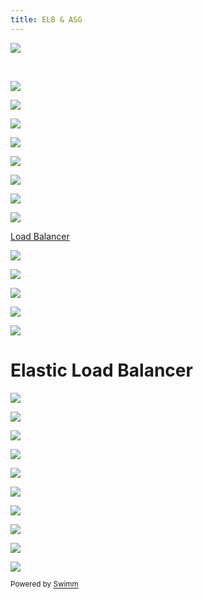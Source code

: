 ```yaml
---
title: ELB & ASG
---
```

![](https://firebasestorage.googleapis.com/v0/b/swimmio.appspot.com/o/repositories%2FZ2l0aHViJTNBJTNBYXdzLWRldmVsb3Blci1pcSUzQSUzQWZhcm9vcXRleHQ%3D%2Fed756472-3cf7-40ed-8b32-7687c20d56e3.png?alt=media&token=37cde05c-8ce1-4bf4-b383-35eb13a4b008)

&nbsp;

![](https://firebasestorage.googleapis.com/v0/b/swimmio.appspot.com/o/repositories%2FZ2l0aHViJTNBJTNBYXdzLWRldmVsb3Blci1pcSUzQSUzQWZhcm9vcXRleHQ%3D%2F83c8dda8-7f69-4f3d-9fe8-64b6d56dc3e7.png?alt=media&token=4282eb3f-b603-428a-9720-a70403e1e9a3)

![](https://firebasestorage.googleapis.com/v0/b/swimmio.appspot.com/o/repositories%2FZ2l0aHViJTNBJTNBYXdzLWRldmVsb3Blci1pcSUzQSUzQWZhcm9vcXRleHQ%3D%2Fdf050aa1-e55b-4b05-932e-cf731d3903a6.png?alt=media&token=3d16b61c-f9cb-4bb8-8af6-1a438273c054)

![](https://firebasestorage.googleapis.com/v0/b/swimmio.appspot.com/o/repositories%2FZ2l0aHViJTNBJTNBYXdzLWRldmVsb3Blci1pcSUzQSUzQWZhcm9vcXRleHQ%3D%2F79608c29-1b1a-42fa-90cf-7ed7efde6640.png?alt=media&token=443251ad-fbff-4eb8-82e2-021b4bb09048)

![](https://firebasestorage.googleapis.com/v0/b/swimmio.appspot.com/o/repositories%2FZ2l0aHViJTNBJTNBYXdzLWRldmVsb3Blci1pcSUzQSUzQWZhcm9vcXRleHQ%3D%2Fefe52f43-528a-4d88-843a-f3d75e351540.png?alt=media&token=84e0be92-e19c-4ae2-bc36-5cbda90e3a76)

![](https://firebasestorage.googleapis.com/v0/b/swimmio.appspot.com/o/repositories%2FZ2l0aHViJTNBJTNBYXdzLWRldmVsb3Blci1pcSUzQSUzQWZhcm9vcXRleHQ%3D%2Fa5116d00-cf5a-428f-894e-9818db86a6b9.png?alt=media&token=7727dc48-daa5-4a9b-b8f9-38cc7de0f6ab)

![](https://firebasestorage.googleapis.com/v0/b/swimmio.appspot.com/o/repositories%2FZ2l0aHViJTNBJTNBYXdzLWRldmVsb3Blci1pcSUzQSUzQWZhcm9vcXRleHQ%3D%2Ff901146b-4fc8-4e94-96ec-eee8b8a3aef4.png?alt=media&token=1ceeb0a9-af1c-4c7e-b759-e9140bbed5db)

![](https://firebasestorage.googleapis.com/v0/b/swimmio.appspot.com/o/repositories%2FZ2l0aHViJTNBJTNBYXdzLWRldmVsb3Blci1pcSUzQSUzQWZhcm9vcXRleHQ%3D%2F9f2d1412-ceb4-4832-9728-d6bbf6ebfa46.png?alt=media&token=c680bb21-e964-4c58-88ce-9c55423c4ba2)

![](https://firebasestorage.googleapis.com/v0/b/swimmio.appspot.com/o/repositories%2FZ2l0aHViJTNBJTNBYXdzLWRldmVsb3Blci1pcSUzQSUzQWZhcm9vcXRleHQ%3D%2F39dbb903-2f3b-4e90-9f6b-e3afcb07469c.png?alt=media&token=d3f9aead-9334-46f9-971a-14aef5236ba0)

[Load Balancer](https://www.udemy.com/course/aws-certified-developer-associate-dva-c01/learn/lecture/35136530#overview)

![](https://firebasestorage.googleapis.com/v0/b/swimmio.appspot.com/o/repositories%2FZ2l0aHViJTNBJTNBYXdzLWRldmVsb3Blci1pcSUzQSUzQWZhcm9vcXRleHQ%3D%2Fbbcbf36a-f7a7-4483-beab-277553eb5df2.png?alt=media&token=074102db-4c75-4bc9-ab18-56d295649f37)

![](https://firebasestorage.googleapis.com/v0/b/swimmio.appspot.com/o/repositories%2FZ2l0aHViJTNBJTNBYXdzLWRldmVsb3Blci1pcSUzQSUzQWZhcm9vcXRleHQ%3D%2Fb8779e9f-a5e6-4bd1-982d-81bc09d67c84.png?alt=media&token=4c5cd5b9-1f59-4d69-ab93-3d4bce857cf7)

![](https://firebasestorage.googleapis.com/v0/b/swimmio.appspot.com/o/repositories%2FZ2l0aHViJTNBJTNBYXdzLWRldmVsb3Blci1pcSUzQSUzQWZhcm9vcXRleHQ%3D%2Fdd67a14e-fd04-420f-aa95-a977598bf4f2.png?alt=media&token=ecfb8ff4-ca91-496e-8642-c2e11e92b3f8)

![](https://firebasestorage.googleapis.com/v0/b/swimmio.appspot.com/o/repositories%2FZ2l0aHViJTNBJTNBYXdzLWRldmVsb3Blci1pcSUzQSUzQWZhcm9vcXRleHQ%3D%2F7959712a-f7b6-4930-912c-a0002304015b.png?alt=media&token=24bf62ad-7dd9-4595-8c79-468580b1ffe8)

![](https://firebasestorage.googleapis.com/v0/b/swimmio.appspot.com/o/repositories%2FZ2l0aHViJTNBJTNBYXdzLWRldmVsb3Blci1pcSUzQSUzQWZhcm9vcXRleHQ%3D%2F83892c58-8aee-4caa-a3df-1c4b2187555f.png?alt=media&token=263867a4-96e9-4480-bf15-8b168708fded)

# Elastic Load Balancer

![](https://firebasestorage.googleapis.com/v0/b/swimmio.appspot.com/o/repositories%2FZ2l0aHViJTNBJTNBYXdzLWRldmVsb3Blci1pcSUzQSUzQWZhcm9vcXRleHQ%3D%2F328e5cf2-3e08-48e8-8be6-ac7a35427e57.png?alt=media&token=f2229767-3ec3-43ca-b648-ebb68a80aa4c)

![](https://firebasestorage.googleapis.com/v0/b/swimmio.appspot.com/o/repositories%2FZ2l0aHViJTNBJTNBYXdzLWRldmVsb3Blci1pcSUzQSUzQWZhcm9vcXRleHQ%3D%2F01a7cd15-dc3e-4794-a9a4-84097e77c319.png?alt=media&token=aa7d14d6-2d2d-44fb-bb04-86861cfcaf1d)

![](https://firebasestorage.googleapis.com/v0/b/swimmio.appspot.com/o/repositories%2FZ2l0aHViJTNBJTNBYXdzLWRldmVsb3Blci1pcSUzQSUzQWZhcm9vcXRleHQ%3D%2F4efcf95c-5cb8-4d9e-ab0f-b04b585cec14.png?alt=media&token=e35697ae-a2b9-4cd6-b978-f1fd491eca0a)

![](https://firebasestorage.googleapis.com/v0/b/swimmio.appspot.com/o/repositories%2FZ2l0aHViJTNBJTNBYXdzLWRldmVsb3Blci1pcSUzQSUzQWZhcm9vcXRleHQ%3D%2Fd5d2f4a6-9ddb-45fc-bacc-0e81d569f468.png?alt=media&token=69d4dad2-c807-428e-b1c1-ee20b0a76d0e)

![](https://firebasestorage.googleapis.com/v0/b/swimmio.appspot.com/o/repositories%2FZ2l0aHViJTNBJTNBYXdzLWRldmVsb3Blci1pcSUzQSUzQWZhcm9vcXRleHQ%3D%2F9adf8b07-c84d-455b-87c8-bace92df6762.png?alt=media&token=94d705cd-5064-4074-9faf-1e1390459943)

![](https://firebasestorage.googleapis.com/v0/b/swimmio.appspot.com/o/repositories%2FZ2l0aHViJTNBJTNBYXdzLWRldmVsb3Blci1pcSUzQSUzQWZhcm9vcXRleHQ%3D%2Fdf56f99e-780d-488a-a090-bfe7d4c782f2.png?alt=media&token=812140c4-105e-4537-8c4e-764962a098d4)

![](https://firebasestorage.googleapis.com/v0/b/swimmio.appspot.com/o/repositories%2FZ2l0aHViJTNBJTNBYXdzLWRldmVsb3Blci1pcSUzQSUzQWZhcm9vcXRleHQ%3D%2F78c00fce-d63b-4714-aac5-d918e65bd19e.png?alt=media&token=748edcce-a12e-408d-bd99-c9d28a863fad)

![](https://firebasestorage.googleapis.com/v0/b/swimmio.appspot.com/o/repositories%2FZ2l0aHViJTNBJTNBYXdzLWRldmVsb3Blci1pcSUzQSUzQWZhcm9vcXRleHQ%3D%2Fc2d9b05f-e8f2-46ad-b8a5-7c0ff8227056.png?alt=media&token=a10242ec-2cf7-497f-b80e-089254f179e8)

![](https://firebasestorage.googleapis.com/v0/b/swimmio.appspot.com/o/repositories%2FZ2l0aHViJTNBJTNBYXdzLWRldmVsb3Blci1pcSUzQSUzQWZhcm9vcXRleHQ%3D%2F27b6ae82-c52f-4150-aafb-54b023482568.png?alt=media&token=39203aa9-8e33-409c-bf06-97873f80b2ee)

![](https://firebasestorage.googleapis.com/v0/b/swimmio.appspot.com/o/repositories%2FZ2l0aHViJTNBJTNBYXdzLWRldmVsb3Blci1pcSUzQSUzQWZhcm9vcXRleHQ%3D%2Ffd1750c3-6538-4809-b077-13c848c71242.png?alt=media&token=a806e985-133c-49c3-90e6-71e3951097b8)

<SwmMeta version="3.0.0" repo-id="Z2l0aHViJTNBJTNBYXdzLWRldmVsb3Blci1pcSUzQSUzQWZhcm9vcXRleHQ=" repo-name="aws-developer-iq"><sup>Powered by [Swimm](https://app.swimm.io/)</sup></SwmMeta>
